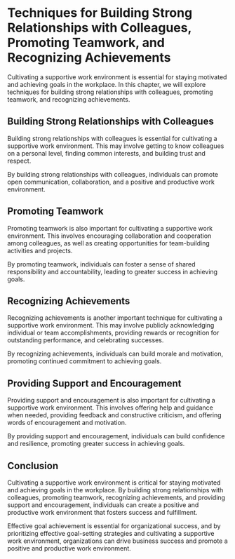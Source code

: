 Techniques for Building Strong Relationships with Colleagues, Promoting Teamwork, and Recognizing Achievements
====================================================================================================================================================================

Cultivating a supportive work environment is essential for staying motivated and achieving goals in the workplace. In this chapter, we will explore techniques for building strong relationships with colleagues, promoting teamwork, and recognizing achievements.

Building Strong Relationships with Colleagues
---------------------------------------------

Building strong relationships with colleagues is essential for cultivating a supportive work environment. This may involve getting to know colleagues on a personal level, finding common interests, and building trust and respect.

By building strong relationships with colleagues, individuals can promote open communication, collaboration, and a positive and productive work environment.

Promoting Teamwork
------------------

Promoting teamwork is also important for cultivating a supportive work environment. This involves encouraging collaboration and cooperation among colleagues, as well as creating opportunities for team-building activities and projects.

By promoting teamwork, individuals can foster a sense of shared responsibility and accountability, leading to greater success in achieving goals.

Recognizing Achievements
------------------------

Recognizing achievements is another important technique for cultivating a supportive work environment. This may involve publicly acknowledging individual or team accomplishments, providing rewards or recognition for outstanding performance, and celebrating successes.

By recognizing achievements, individuals can build morale and motivation, promoting continued commitment to achieving goals.

Providing Support and Encouragement
-----------------------------------

Providing support and encouragement is also important for cultivating a supportive work environment. This involves offering help and guidance when needed, providing feedback and constructive criticism, and offering words of encouragement and motivation.

By providing support and encouragement, individuals can build confidence and resilience, promoting greater success in achieving goals.

Conclusion
----------

Cultivating a supportive work environment is critical for staying motivated and achieving goals in the workplace. By building strong relationships with colleagues, promoting teamwork, recognizing achievements, and providing support and encouragement, individuals can create a positive and productive work environment that fosters success and fulfillment.

Effective goal achievement is essential for organizational success, and by prioritizing effective goal-setting strategies and cultivating a supportive work environment, organizations can drive business success and promote a positive and productive work environment.
